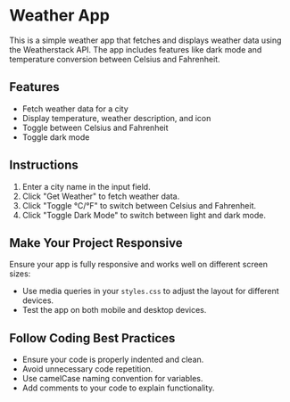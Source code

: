 # Weather App

This is a simple weather app that fetches and displays weather data using the Weatherstack API. The app includes features like dark mode and temperature conversion between Celsius and Fahrenheit.

## Features
- Fetch weather data for a city
- Display temperature, weather description, and icon
- Toggle between Celsius and Fahrenheit
- Toggle dark mode

## Instructions
1. Enter a city name in the input field.
2. Click "Get Weather" to fetch weather data.
3. Click "Toggle °C/°F" to switch between Celsius and Fahrenheit.
4. Click "Toggle Dark Mode" to switch between light and dark mode.

## Make Your Project Responsive
Ensure your app is fully responsive and works well on different screen sizes:
- Use media queries in your `styles.css` to adjust the layout for different devices.
- Test the app on both mobile and desktop devices.

## Follow Coding Best Practices
- Ensure your code is properly indented and clean.
- Avoid unnecessary code repetition.
- Use camelCase naming convention for variables.
- Add comments to your code to explain functionality.